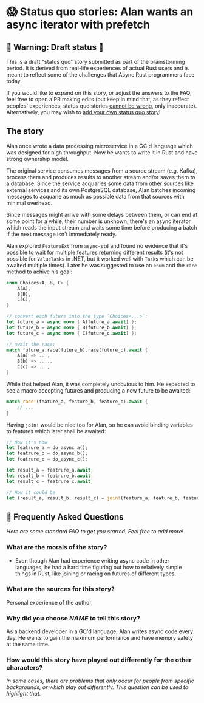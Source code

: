 # 😱 Status quo stories: Alan wants an async iterator with prefetch

## 🚧 Warning: Draft status 🚧

This is a draft "status quo" story submitted as part of the brainstorming period. It is derived from real-life experiences of actual Rust users and is meant to reflect some of the challenges that Async Rust programmers face today. 

If you would like to expand on this story, or adjust the answers to the FAQ, feel free to open a PR making edits (but keep in mind that, as they reflect peoples' experiences, status quo stories [cannot be wrong], only inaccurate). Alternatively, you may wish to [add your own status quo story][htvsq]!

## The story

Alan once wrote a data processing microservice in a GC'd language which was designed for high throughput. Now he wants to write it in Rust and have strong ownership model.

The original service consumes messages from a source stream (e.g. Kafka), process them and produces results to another stream and/or saves them to a database. Since the service acquaries some data from other sources like external services and its own PostgreSQL database, Alan batches incoming messages to acquarie as much as possible data from that sources with minimal overhead.

Since messages might arrive with some delays between them, or can end at some point for a while, their number is unknown, there's an async iterator which reads the input stream and waits some time before producing a batch if the next message isn't immediately ready.

Alan explored `FeatureExt` from `async-std` and found no evidence that it's possible to wait for multiple features returning different results (it's not possible for `ValueTask`s in .NET, but it worked well with `Task`s which can be awaited multiple times). Later he was suggested to use an `enum` and the `race` method to achive his goal:

```rust
enum Choices<A, B, C> {
    A(A),
    B(B),
    C(C),
}

// convert each future into the type `Choices<...>`:
let future_a = async move { A(future_a.await) };
let future_b = async move { B(future_b.await) };
let future_c = async move { C(future_c.await) };

// await the race:
match future_a.race(future_b).race(future_c).await {
    A(a) => ...,
    B(b) => ....,
    C(c) => ...,
}
```

While that helped Alan, it was completely unobvious to him. He expected to see a macro accepting futures and producing a new future to be awaited:

```rust
match race!(feature_a, feature_b, feature_c).await {
    // ...
}
```

Having `join!` would be nice too for Alan, so he can avoid binding variables to features which later shall be awaited:

```rust
// How it's now
let featrure_a = do_async_a();
let featrure_b = do_async_b();
let featrure_c = do_async_c();

let result_a = featrure_a.await;
let result_b = featrure_b.await;
let result_c = featrure_c.await;

// How it could be
let (result_a, result_b, result_c) = join!(feature_a, feature_b, feature_c).await;
```

## 🤔 Frequently Asked Questions

*Here are some standard FAQ to get you started. Feel free to add more!*

### **What are the morals of the story?**
* Even though Alan had experience writing async code in other languages, he had a hard time figuring out how to relatively simple things in Rust, like joining or racing on futures of different types.

### **What are the sources for this story?**
Personal experience of the author.

### **Why did you choose *NAME* to tell this story?**
As a backend developer in a GC'd language, Alan writes async code every day. He wants to gain the maximum performance and have memory safety at the same time.

### **How would this story have played out differently for the other characters?**
*In some cases, there are problems that only occur for people from specific backgrounds, or which play out differently. This question can be used to highlight that.*

[character]: ../characters.md
[status quo stories]: ./status_quo.md
[Alan]: ../characters/alan.md
[Grace]: ../characters/grace.md
[Niklaus]: ../characters/niklaus.md
[Barbara]: ../characters/barbara.md
[htvsq]: ../how_to_vision/status_quo.md
[cannot be wrong]: ../how_to_vision/comment.md#comment-to-understand-or-improve-not-to-negate-or-dissuade
